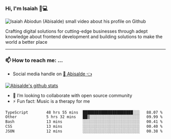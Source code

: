 ### Hi, I'm Isaiah 🌻💻

<img src="https://res.cloudinary.com/abisalde/image/upload/c_scale,h_311,w_816/v1616039512/Abisalde_github.gif" alt="Isaiah Abiodun (Abisalde) small video about his profile on Github">

Crafting digital solutions for cutting-edge businesses through adept knowledge about frontend development and building solutions to make the world a better place
<hr>

### 📫 How to reach me: ...
- Social media handle on <a href="https://twitter.com/abisalde">🔔  Abisalde   👈</a>


[![Abisalde's github stats](https://github-readme-stats.vercel.app/api?username=abisalde)](https://github.com/abisalde/github-readme-stats)

- 👯 I’m looking to collaborate with open source community
- ⚡ Fun fact: Music is a therapy for me


<!--
**abisalde/Abisalde** is a ✨ _special_ ✨ repository because its `README.md` (this file) appears on your GitHub profile.

Here are some ideas to get you started:


- 👯 I’m looking to collaborate with open source community
- 🤔 I’m looking for help with ...
- 💬 Ask me about ...
- 📫 How to reach me: ...
- 😄 Pronouns: ...
- ⚡ Fun fact: ...
-->

<!--START_SECTION:waka-->

```txt
TypeScript        48 hrs 55 mins  ██████████████████████░░░   88.07 %
Other             5 hrs 32 mins   ██▒░░░░░░░░░░░░░░░░░░░░░░   09.99 %
Bash              13 mins         ░░░░░░░░░░░░░░░░░░░░░░░░░   00.41 %
CSS               13 mins         ░░░░░░░░░░░░░░░░░░░░░░░░░   00.40 %
JSON              12 mins         ░░░░░░░░░░░░░░░░░░░░░░░░░   00.38 %
```

<!--END_SECTION:waka-->

